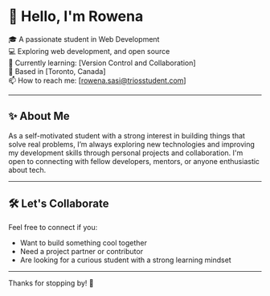 # 👋 Hello, I'm Rowena

🎓 A passionate student in Web Development  
💻 Exploring web development, and open source  
🌱 Currently learning: [Version Control and Collaboration]  
📍 Based in [Toronto, Canada]  
📫 How to reach me: [rowena.sasi@triosstudent.com]



---

## ✨ About Me

As a self-motivated student with a strong interest in building things that solve real problems, I’m always exploring new technologies and improving my development skills through personal projects and collaboration. I'm open to connecting with fellow developers, mentors, or anyone enthusiastic about tech.

---


## 🛠️ Let's Collaborate

Feel free to connect if you:

- Want to build something cool together
- Need a project partner or contributor
- Are looking for a curious student with a strong learning mindset

---

Thanks for stopping by! 🚀
